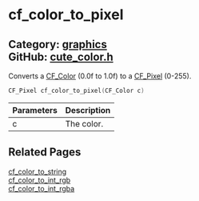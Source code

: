 [](../header.md ':include')

# cf_color_to_pixel

Category: [graphics](https://github.com/RandyGaul/cute_framework/blob/master/docs/api_reference?id=graphics)  
GitHub: [cute_color.h](https://github.com/RandyGaul/cute_framework/blob/master/include/cute_color.h)  
---

Converts a [CF_Color](https://github.com/RandyGaul/cute_framework/blob/master/docs/graphics/cf_color.md) (0.0f to 1.0f) to a [CF_Pixel](https://github.com/RandyGaul/cute_framework/blob/master/docs/graphics/cf_pixel.md) (0-255).

```cpp
CF_Pixel cf_color_to_pixel(CF_Color c)
```

Parameters | Description
--- | ---
c | The color.

## Related Pages

[cf_color_to_string](https://github.com/RandyGaul/cute_framework/blob/master/docs/graphics/cf_color_to_string.md)  
[cf_color_to_int_rgb](https://github.com/RandyGaul/cute_framework/blob/master/docs/graphics/cf_color_to_int_rgb.md)  
[cf_color_to_int_rgba](https://github.com/RandyGaul/cute_framework/blob/master/docs/graphics/cf_color_to_int_rgba.md)  
